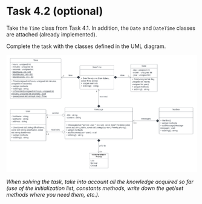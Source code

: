 # Task 4.2 (optional)

Take the `Time` class from Task 4.1. In addition, the `Date` and `DateTime` classes are attached (already
implemented).

Complete the task with the classes defined in the UML diagram.

![UML diagram](Task0402.png)

_When solving the task, take into account all the knowledge acquired so far (use of the initialization list, constants
methods, write down the get/set methods where you need them, etc.)._

